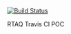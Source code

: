 [![Build Status](https://travis-ci.org/marascio/RTAQ.svg?branch=master)](https://travis-ci.org/marascio/RTAQ)

RTAQ Travis CI POC
